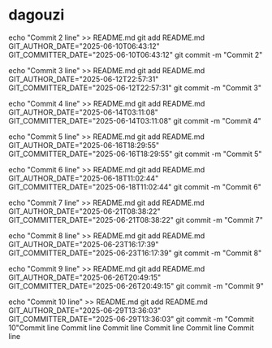 # dagouzi
echo "Commit 2 line" >> README.md
git add README.md
GIT_AUTHOR_DATE="2025-06-10T06:43:12" GIT_COMMITTER_DATE="2025-06-10T06:43:12" git commit -m "Commit 2"

echo "Commit 3 line" >> README.md
git add README.md
GIT_AUTHOR_DATE="2025-06-12T22:57:31" GIT_COMMITTER_DATE="2025-06-12T22:57:31" git commit -m "Commit 3"

echo "Commit 4 line" >> README.md
git add README.md
GIT_AUTHOR_DATE="2025-06-14T03:11:08" GIT_COMMITTER_DATE="2025-06-14T03:11:08" git commit -m "Commit 4"

echo "Commit 5 line" >> README.md
git add README.md
GIT_AUTHOR_DATE="2025-06-16T18:29:55" GIT_COMMITTER_DATE="2025-06-16T18:29:55" git commit -m "Commit 5"

echo "Commit 6 line" >> README.md
git add README.md
GIT_AUTHOR_DATE="2025-06-18T11:02:44" GIT_COMMITTER_DATE="2025-06-18T11:02:44" git commit -m "Commit 6"

echo "Commit 7 line" >> README.md
git add README.md
GIT_AUTHOR_DATE="2025-06-21T08:38:22" GIT_COMMITTER_DATE="2025-06-21T08:38:22" git commit -m "Commit 7"

echo "Commit 8 line" >> README.md
git add README.md
GIT_AUTHOR_DATE="2025-06-23T16:17:39" GIT_COMMITTER_DATE="2025-06-23T16:17:39" git commit -m "Commit 8"

echo "Commit 9 line" >> README.md
git add README.md
GIT_AUTHOR_DATE="2025-06-26T20:49:15" GIT_COMMITTER_DATE="2025-06-26T20:49:15" git commit -m "Commit 9"

echo "Commit 10 line" >> README.md
git add README.md
GIT_AUTHOR_DATE="2025-06-29T13:36:03" GIT_COMMITTER_DATE="2025-06-29T13:36:03" git commit -m "Commit 10"Commit  line
Commit  line
Commit  line
Commit  line
Commit  line
Commit  line
